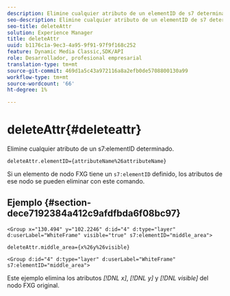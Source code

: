 ```yaml
---
description: Elimine cualquier atributo de un elementID de s7 determinado.
seo-description: Elimine cualquier atributo de un elementID de s7 determinado.
seo-title: deleteAttr
solution: Experience Manager
title: deleteAttr
uuid: b1176c1a-9ec3-4a95-9f91-97f9f168c252
feature: Dynamic Media Classic,SDK/API
role: Desarrollador, profesional empresarial
translation-type: tm+mt
source-git-commit: 469d1a5c43a972116a8a2efb0de5708800130a99
workflow-type: tm+mt
source-wordcount: '66'
ht-degree: 1%

---
```



# deleteAttr{#deleteattr}

Elimine cualquier atributo de un s7:elementID determinado.

`deleteAttr.elementID={attributeName%26attributeName}`

Si un elemento de nodo FXG tiene un `s7:elementID` definido, los atributos de ese nodo se pueden eliminar con este comando.

## Ejemplo {#section-dece7192384a412c9afdfbda6f08bc97}

`<Group x="130.494" y="102.2246" d:id="4" d:type="layer" d:userLabel="WhiteFrame" visible="true" s7:elementID="middle_area">`

`deleteAttr.middle_area={x%26y%26visible}`

`<Group d:id="4" d:type="layer" d:userLabel="WhiteFrame" s7:elementID="middle_area">`

Este ejemplo elimina los atributos *[!DNL x]*, *[!DNL y]* y *[!DNL visible]* del nodo FXG original.
